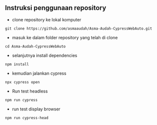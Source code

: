 ## Instruksi penggunaan repository

- clone repository ke lokal komputer

```
git clone https://github.com/asmaaudah/Asma-Audah-CypressWebAuto.git
```

- masuk ke dalam folder repository yang telah di clone

```
cd Asma-Audah-CypressWebAuto
```

- selanjutnya install dependencies

```
npm install
```

- kemudian jalankan cypress

```
npx cypress open
```

- Run test headless

```
npm run cypress
```

- run test display browser

```
npm run cypress-head
```
